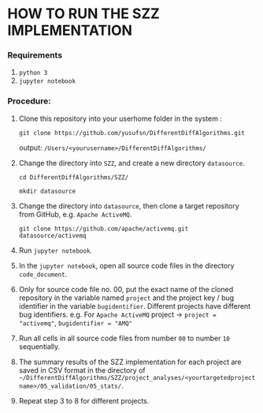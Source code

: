 # HOW TO RUN THE SZZ IMPLEMENTATION

### Requirements
1. `python 3`
2. `jupyter notebook`

### Procedure:
1. Clone this repository into your userhome folder in the system :
   ```
   git clone https://github.com/yusufsn/DifferentDiffAlgorithms.git
   ```
   output: `/Users/<yourusername>/DifferentDiffAlgorithms/`
2. Change the directory into `SZZ`, and create a new directory `datasource`. 
   
   ```
   cd DifferentDiffAlgorithms/SZZ/
   
   mkdir datasource
   ```
3. Change the directory into `datasource`, then clone a target repository from GitHub, e.g. `Apache ActiveMQ`.
   
   ```
   git clone https://github.com/apache/activemq.git datasource/activemq
   ```
   
4. Run `jupyter notebook`.
5. In the `jupyter notebook`, open all source code files in the directory `code_document`.
6. Only for source code file no. 00, put the exact name of the cloned repository in the variable named `project` and the project key / bug identifier in the variable `bugidentifier`. Different projects have different bug identifiers.
   e.g. For `Apache ActiveMQ` project -> `project = "activemq"`, `bugidentifier = "AMQ"`
7. Run all cells in all source code files from number `00` to number `10` sequentially.
8. The summary results of the SZZ implementation for each project are saved in CSV format in the directory of `~/DifferentDiffAlgorithms/SZZ/project_analyses/<yourtargetedprojectname>/05_validation/05_stats/`.
9. Repeat step 3 to 8 for different projects.
